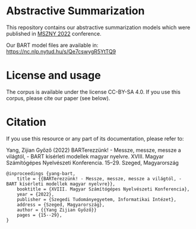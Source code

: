 
# Abstractive Summarization

This repository contains our abstractive summarization models which were published in [MSZNY 2022](https://rgai.inf.u-szeged.hu/mszny2022) conference.

Our BART model files are available in: https://nc.nlp.nytud.hu/s/Qe7cswygR5YtTQ9

# License and usage
The corpus is available under the license CC-BY-SA 4.0. If you use this corpus, please cite our paper (see below).

# Citation
If you use this resource or any part of its documentation, please refer to:

Yang, Zijian Győző (2022) BARTerezzünk! - Messze, messze, messze a világtól, - BART kísérleti modellek magyar nyelvre. XVIII. Magyar Számítógépes Nyelvészeti Konferencia. 15–29. Szeged, Magyarország


```
@inproceedings {yang-bart,
    title = {{BARTerezzünk! - Messze, messze, messze a világtól, - BART kísérleti modellek magyar nyelvre}},
    booktitle = {XVIII. Magyar Számítógépes Nyelvészeti Konferencia},
    year = {2022},
    publisher = {Szegedi Tudományegyetem, Informatikai Intézet},
    address = {Szeged, Magyarország},
    author = {{Yang Zijian Győző}}
    pages = {15--29},
}
```

